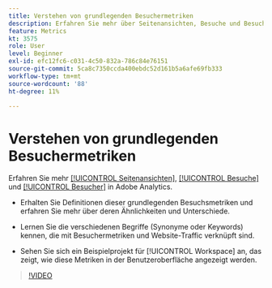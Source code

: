 ```yaml
---
title: Verstehen von grundlegenden Besuchermetriken
description: Erfahren Sie mehr über Seitenansichten, Besuche und Besucher in Adobe Analytics. Gewinnen Sie Einblicke in die grundlegenden Besuchermetriken, die Ihnen dabei helfen, den Traffic Ihrer Website zu verstehen.
feature: Metrics
kt: 3575
role: User
level: Beginner
exl-id: efc12fc6-c031-4c50-832a-786c84e76151
source-git-commit: 5ca8c7350ccda400ebdc52d161b5a6afe69fb333
workflow-type: tm+mt
source-wordcount: '88'
ht-degree: 11%

---
```


# Verstehen von grundlegenden Besuchermetriken

Erfahren Sie mehr [[!UICONTROL Seitenansichten]](https://experienceleague.adobe.com/docs/analytics/components/metrics/page-views.html?lang=de), [[!UICONTROL Besuche]](https://experienceleague.adobe.com/docs/analytics/components/metrics/visits.html?lang=de) und [[!UICONTROL Besucher]](https://experienceleague.adobe.com/docs/analytics/components/metrics/unique-visitors.html?lang=de) in Adobe Analytics.

* Erhalten Sie Definitionen dieser grundlegenden Besuchsmetriken und erfahren Sie mehr über deren Ähnlichkeiten und Unterschiede.

* Lernen Sie die verschiedenen Begriffe (Synonyme oder Keywords) kennen, die mit Besuchermetriken und Website-Traffic verknüpft sind.

* Sehen Sie sich ein Beispielprojekt für [!UICONTROL Workspace] an, das zeigt, wie diese Metriken in der Benutzeroberfläche angezeigt werden.

>[!VIDEO](https://video.tv.adobe.com/v/28774/?quality=12&learn=on)
